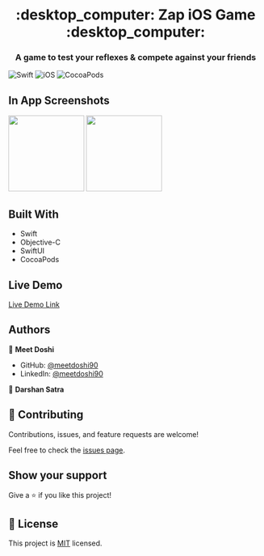 
<h1 align="center">:desktop_computer: Zap iOS Game :desktop_computer:</h1>
<h3 align="center">A game to test your reflexes & compete against your friends</h3>

![Swift](https://img.shields.io/badge/Swift-5.3.3-blue)
![iOS](https://img.shields.io/badge/iOS-13.0%2B-green)
![CocoaPods](https://img.shields.io/badge/CocoaPods-1.11.0-brightgreen)

## In App Screenshots
<div>
<img src="https://user-images.githubusercontent.com/57676220/132984027-6f251719-5a23-436f-bace-3cb4c863aa62.png" width=150> <img src="https://user-images.githubusercontent.com/57676220/132983985-185a160f-9eec-449e-8ef5-11808a70f392.png" width=150>
</div>

## Built With

- Swift
- Objective-C
- SwiftUI
- CocoaPods

## Live Demo

[Live Demo Link](https://www.youtube.com/watch?v=EpG57LFGXBY)

## Authors

👤 **Meet Doshi**

- GitHub: [@meetdoshi90](https://github.com/meetdoshi90)
- LinkedIn: [@meetdoshi90](https://linkedin.com/in/meetdoshi90)

👤 **Darshan Satra**


## 🤝 Contributing

Contributions, issues, and feature requests are welcome!

Feel free to check the [issues page](../../issues/).

## Show your support

Give a ⭐️ if you like this project!

## 📝 License

This project is [MIT](./MIT.md) licensed.
